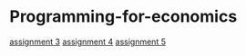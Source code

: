 # Programming-for-economics
[assignment 3](https://github.com/mvdv1234/Programming-for-economics/blob/master/assignment3%20(1).ipynb)
[assignment 4](https://github.com/mvdv1234/Programming-for-economics/blob/master/assignment4.ipynb)
[assignment 5](https://github.com/mvdv1234/Programming-for-economics/blob/master/goede%20assignment.ipynb)
